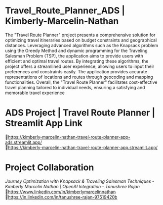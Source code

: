 # Travel_Route_Planner_ADS | Kimberly-Marcelin-Nathan

The "Travel Route Planner" project presents a comprehensive solution for optimizing travel itineraries based on budget constraints and geographical distances. 
Leveraging advanced algorithms such as the Knapsack problem using the Greedy Method and dynamic programming for the Traveling Salesman Problem (TSP), 
the application aims to provide users with efficient and optimal travel routes. By integrating these algorithms, the project offers a streamlined user experience, 
allowing users to input their preferences and constraints easily. The application provides accurate representations of locations and routes through geocoding and mapping functionalities. 
Overall, the "Travel Route Planner" facilitates cost-effective travel planning tailored to individual needs, ensuring a satisfying and memorable travel experience

# ADS Project | Travel Route Planner | Streamlit App Link

🔗https://kimberly-marcelin-nathan-travel-route-planner-app-ads.streamlit.app/ \
🔗https://kimberly-marcelin-nathan-travel-route-planner-app.streamlit.app/


# Project Collaboration

*Journey Optimization with Knapsack & Traveling Salesman Techniques - Kimberly Marcelin Nathan | OpenAI Integration - Tanushree Rajan* \
🔗https://www.linkedin.com/in/kimberlymarcelinnathan \
🔗https://in.linkedin.com/in/tanushree-rajan-97519420b
